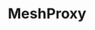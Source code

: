 ---
title: MeshProxy
taxonomy:
    category:
        - docs
visible: true
highlight:
    enabled: false
---